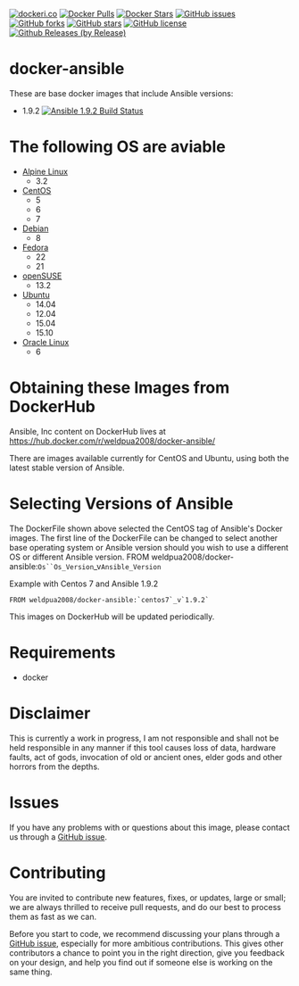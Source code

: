 [![dockeri.co](http://dockeri.co/image/weldpua2008/docker-ansible)](https://hub.docker.com/r/weldpua2008/docker-ansible/)
[![Docker Pulls](https://img.shields.io/docker/pulls/weldpua2008/docker-ansible.svg)](https://hub.docker.com/r/weldpua2008/docker-ansible/)
[![Docker Stars](https://img.shields.io/docker/stars/weldpua2008/docker-ansible.svg)](https://hub.docker.com/r/weldpua2008/docker-ansible/)
[![GitHub issues](https://img.shields.io/github/issues/weldpua2008/docker-ansible.svg)](https://github.com/weldpua2008/docker-ansible/issues) [![GitHub forks](https://img.shields.io/github/forks/weldpua2008/docker-ansible.svg)](https://github.com/weldpua2008/docker-ansible/network) [![GitHub stars](https://img.shields.io/github/stars/weldpua2008/docker-ansible.svg)](https://github.com/weldpua2008/docker-ansible/stargazers) [![GitHub license](https://img.shields.io/badge/license-MIT-blue.svg)](https://raw.githubusercontent.com/weldpua2008/docker-ansible/master/LICENSE) 
[![Github Releases (by Release)](https://img.shields.io/github/downloads/weldpua2008/docker-ansible/v1.0.0/total.svg)](https://github.com/weldpua2008/docker-ansible/releases/tag/v1.0.0)

docker-ansible
===================
These are base docker images that include Ansible versions:
* 1.9.2 [![Ansible 1.9.2 Build Status](https://travis-ci.org/weldpua2008/docker-ansible.svg?branch=ansible_1.9.2)](https://travis-ci.org/weldpua2008/docker-ansible)

The following OS are aviable
=============================

* [Alpine Linux](http://www.alpinelinux.org/)
  * 3.2
* [CentOS](https://www.centos.org/)
  * 5
  * 6
  * 7
* [Debian](https://www.debian.org) 
  * 8
* [Fedora](https://fedoraproject.org)
  * 22
  * 21
* [openSUSE](https://www.opensuse.org)
  * 13.2
* [Ubuntu](http://www.ubuntu.com/)
  * 14.04
  * 12.04
  * 15.04
  * 15.10
* [Oracle Linux](http://www.oracle.com/us/technologies/linux/overview/index.html)  
  * 6

Obtaining these Images from DockerHub
=====================================

Ansible, Inc content on DockerHub lives at https://hub.docker.com/r/weldpua2008/docker-ansible/

There are images available currently for CentOS and Ubuntu, using both the latest
stable version of Ansible.


Selecting Versions of Ansible
=============================
The DockerFile shown above selected the CentOS tag of Ansible's Docker images.
The first line of the DockerFile can be changed to select another base operating system or Ansible version should you wish to use a different OS or different Ansible version.
FROM weldpua2008/docker-ansible:`Os``Os_Version`_v`Ansible_Version`

Example with Centos 7 and Ansible 1.9.2
    
    FROM weldpua2008/docker-ansible:`centos7`_v`1.9.2`
    
This images on DockerHub will be updated periodically.

Requirements
=====================================
* docker


Disclaimer
=============================

This is currently a work in progress, I am not responsible and shall not
be held responsible in any manner if this tool causes loss of data, hardware
faults, act of gods, invocation of old or ancient ones, elder gods and other
horrors from the depths.

Issues
==========
If you have any problems with or questions about this image, please contact us through a [GitHub issue](https://github.com/weldpua2008/docker-ansible/issues).

Contributing
==========
You are invited to contribute new features, fixes, or updates, large or small; we are always thrilled to receive pull requests, and do our best to process them as fast as we can.

Before you start to code, we recommend discussing your plans through a [GitHub issue](https://github.com/weldpua2008/docker-ansible/issues), especially for more ambitious contributions. This gives other contributors a chance to point you in the right direction, give you feedback on your design, and help you find out if someone else is working on the same thing.

